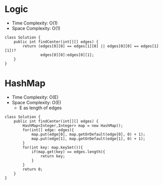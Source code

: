 # Logic
* Time Complexity: O(1)
* Space Complexity: O(1)
```
class Solution {
    public int findCenter(int[][] edges) {
        return (edges[0][0] == edges[1][0] || edges[0][0] == edges[1][1])?
                edges[0][0]:edges[0][1];
    }
}
```
# HashMap
* Time Complexity: O(E)
* Space Complexity: O(E)
	* E as length of edges
```
class Solution {
    public int findCenter(int[][] edges) {
        HashMap<Integer,Integer> map = new HashMap();
        for(int[] edge: edges){
            map.put(edge[0], map.getOrDefault(edge[0], 0) + 1);
            map.put(edge[1], map.getOrDefault(edge[1], 0) + 1);
        }
        for(int key: map.keySet()){
            if(map.get(key) == edges.length){
                return key;
            }
        }
        return 0;
    }
}
```